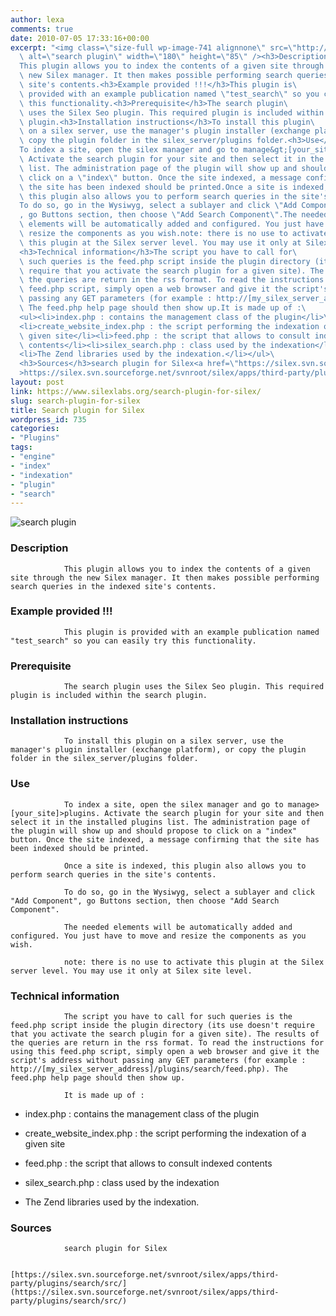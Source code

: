 ```yaml
---
author: lexa
comments: true
date: 2010-07-05 17:33:16+00:00
excerpt: "<img class=\"size-full wp-image-741 alignnone\" src=\"http://wp-manager.silex-ria.org/wp-content/uploads/2010/07/plugin.png\"\
  \ alt=\"search plugin\" width=\"180\" height=\"85\" /><h3>Description</h3>\
  This plugin allows you to index the contents of a given site through the\
  \ new Silex manager. It then makes possible performing search queries in the indexed\
  \ site's contents.<h3>Example provided !!!</h3>This plugin is\
  \ provided with an example publication named \"test_search\" so you can easily try\
  \ this functionality.<h3>Prerequisite</h3>The search plugin\
  \ uses the Silex Seo plugin. This required plugin is included within the search\
  \ plugin.<h3>Installation instructions</h3>To install this plugin\
  \ on a silex server, use the manager's plugin installer (exchange platform), or\
  \ copy the plugin folder in the silex_server/plugins folder.<h3>Use</h3>\
  To index a site, open the silex manager and go to manage&gt;[your_site]&gt;plugins.\
  \ Activate the search plugin for your site and then select it in the installed plugins\
  \ list. The administration page of the plugin will show up and should propose to\
  \ click on a \"index\" button. Once the site indexed, a message confirming that\
  \ the site has been indexed should be printed.Once a site is indexed,\
  \ this plugin also allows you to perform search queries in the site's contents.\
  To do so, go in the Wysiwyg, select a sublayer and click \"Add Component\"\
  , go Buttons section, then choose \"Add Search Component\".The needed\
  \ elements will be automatically added and configured. You just have to move and\
  \ resize the components as you wish.note: there is no use to activate\
  \ this plugin at the Silex server level. You may use it only at Silex site level.\
  <h3>Technical information</h3>The script you have to call for\
  \ such queries is the feed.php script inside the plugin directory (its use doesn't\
  \ require that you activate the search plugin for a given site). The results of\
  \ the queries are return in the rss format. To read the instructions for using this\
  \ feed.php script, simply open a web browser and give it the script's address without\
  \ passing any GET parameters (for example : http://[my_silex_server_address]/plugins/search/feed.php).\
  \ The feed.php help page should then show up.It is made up of :\
  <ul><li>index.php : contains the management class of the plugin</li>\
  <li>create_website_index.php : the script performing the indexation of a\
  \ given site</li><li>feed.php : the script that allows to consult indexed\
  \ contents</li><li>silex_search.php : class used by the indexation</li>\
  <li>The Zend libraries used by the indexation.</li></ul>\
  <h3>Sources</h3>search plugin for Silex<a href=\"https://silex.svn.sourceforge.net/svnroot/silex/apps/third-party/plugins/search/src/\"\
  >https://silex.svn.sourceforge.net/svnroot/silex/apps/third-party/plugins/search/src/</a>"
layout: post
link: https://www.silexlabs.org/search-plugin-for-silex/
slug: search-plugin-for-silex
title: Search plugin for Silex
wordpress_id: 735
categories:
- "Plugins"
tags:
- "engine"
- "index"
- "indexation"
- "plugin"
- "search"
---
```


![search plugin](http://wp-manager.silex-ria.org/wp-content/uploads/2010/07/plugin.png)


### Description


				This plugin allows you to index the contents of a given site through the new Silex manager. It then makes possible performing search queries in the indexed site's contents.


### Example provided !!!


				This plugin is provided with an example publication named "test_search" so you can easily try this functionality.


### Prerequisite


				The search plugin uses the Silex Seo plugin. This required plugin is included within the search plugin.


### Installation instructions


				To install this plugin on a silex server, use the manager's plugin installer (exchange platform), or copy the plugin folder in the silex_server/plugins folder.


### Use


				To index a site, open the silex manager and go to manage>[your_site]>plugins. Activate the search plugin for your site and then select it in the installed plugins list. The administration page of the plugin will show up and should propose to click on a "index" button. Once the site indexed, a message confirming that the site has been indexed should be printed.

				Once a site is indexed, this plugin also allows you to perform search queries in the site's contents.

				To do so, go in the Wysiwyg, select a sublayer and click "Add Component", go Buttons section, then choose "Add Search Component".

				The needed elements will be automatically added and configured. You just have to move and resize the components as you wish.

				note: there is no use to activate this plugin at the Silex server level. You may use it only at Silex site level.


### Technical information


				The script you have to call for such queries is the feed.php script inside the plugin directory (its use doesn't require that you activate the search plugin for a given site). The results of the queries are return in the rss format. To read the instructions for using this feed.php script, simply open a web browser and give it the script's address without passing any GET parameters (for example : http://[my_silex_server_address]/plugins/search/feed.php). The feed.php help page should then show up.

				It is made up of :




  * index.php : contains the management class of the plugin


  * create_website_index.php : the script performing the indexation of a given site


  * feed.php : the script that allows to consult indexed contents


  * silex_search.php : class used by the indexation


  * The Zend libraries used by the indexation.




### Sources


				search plugin for Silex

				[https://silex.svn.sourceforge.net/svnroot/silex/apps/third-party/plugins/search/src/](https://silex.svn.sourceforge.net/svnroot/silex/apps/third-party/plugins/search/src/)
